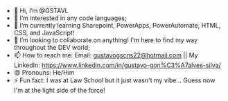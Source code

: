 - 👋 Hi, I’m @GSTAVL
- 👀 I’m interested in any code languages;
- 🌱 I’m currently learning Sharepoint, PowerApps, PowerAutomate, HTML, CSS, and JavaScript!
- 💞️ I’m looking to collaborate on anything! I'm here to find my way throughout the DEV world;
- 📫 How to reach me: Email: gustavogscns22@hotmail.com || My LinkedIn: https://www.linkedin.com/in/gustavo-gon%C3%A7alves-silva/
- 😄 Pronouns: He/Him
- ⚡ Fun fact: I was at Law School but it just wasn't my vibe... Guess now I'm at the light side of the force! 

<!---
GSTAVL/GSTAVL is a ✨ special ✨ repository because its `README.md` (this file) appears on your GitHub profile.
You can click the Preview link to take a look at your changes.
--->
